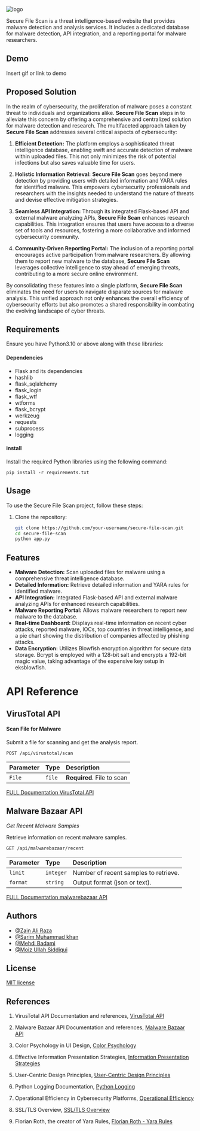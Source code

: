 
![logo](https://github.com/0xZainRaza/Secure-File-Scan/assets/98187755/7ca343dc-8026-484a-b36f-7f047bcdedec)



Secure File Scan is a threat intelligence-based website that provides malware detection and analysis services. It includes a dedicated database for malware detection, API integration, and a reporting portal for malware researchers.


## Demo

Insert gif or link to demo



## Proposed Solution

In the realm of cybersecurity, the proliferation of malware poses a constant threat to individuals and organizations alike. **Secure File Scan** steps in to alleviate this concern by offering a comprehensive and centralized solution for malware detection and research. The multifaceted approach taken by **Secure File Scan** addresses several critical aspects of cybersecurity:

1. **Efficient Detection:** The platform employs a sophisticated threat intelligence database, enabling swift and accurate detection of malware within uploaded files. This not only minimizes the risk of potential infections but also saves valuable time for users.

2. **Holistic Information Retrieval:** **Secure File Scan** goes beyond mere detection by providing users with detailed information and YARA rules for identified malware. This empowers cybersecurity professionals and researchers with the insights needed to understand the nature of threats and devise effective mitigation strategies.

3. **Seamless API Integration:** Through its integrated Flask-based API and external malware analyzing APIs, **Secure File Scan** enhances research capabilities. This integration ensures that users have access to a diverse set of tools and resources, fostering a more collaborative and informed cybersecurity community.

4. **Community-Driven Reporting Portal:** The inclusion of a reporting portal encourages active participation from malware researchers. By allowing them to report new malware to the database, **Secure File Scan** leverages collective intelligence to stay ahead of emerging threats, contributing to a more secure online environment.

By consolidating these features into a single platform, **Secure File Scan** eliminates the need for users to navigate disparate sources for malware analysis. This unified approach not only enhances the overall efficiency of cybersecurity efforts but also promotes a shared responsibility in combating the evolving landscape of cyber threats.

## Requirements

Ensure you have Python3.10 or above along with these libraries:

#### Dependencies

- Flask and its dependencies
- hashlib
- flask_sqlalchemy
- flask_login
- flask_wtf
- wtforms
- flask_bcrypt
- werkzeug
- requests
- subprocess
- logging

#### install

Install the required Python libraries using the following command:

    pip install -r requirements.txt



## Usage

To use the Secure File Scan project, follow these steps:

1. Clone the repository:

   ```bash
   git clone https://github.com/your-username/secure-file-scan.git
   cd secure-file-scan
   python app.py

## Features

- **Malware Detection:** Scan uploaded files for malware using a comprehensive threat intelligence database.
- **Detailed Information:** Retrieve detailed information and YARA rules for identified malware.
- **API Integration:** Integrated Flask-based API and external malware analyzing APIs for enhanced research capabilities.
- **Malware Reporting Portal:** Allows malware researchers to report new malware to the database.
- **Real-time Dashboard:** Displays real-time information on recent cyber attacks, reported malware, IOCs, top countries in threat intelligence, and a pie chart showing the distribution of companies affected by phishing attacks.
- **Data Encryption:** Utilizes Blowfish encryption algorithm for secure data storage. Bcrypt is employed with a 128-bit salt and encrypts a 192-bit magic value, taking advantage of the expensive key setup in eksblowfish.


# API Reference

## VirusTotal API

#### Scan File for Malware

Submit a file for scanning and get the analysis report.

```http
POST /api/virustotal/scan
```

| Parameter | Type     | Description                |
| :-------- | :------- | :------------------------- |
| `File` | `file` | **Required**.  File to scan |

[FULL Documentation VirusTotal API](https://docs.virustotal.com/reference/post_files)


## Malware Bazaar API

*Get Recent Malware Samples*

Retrieve information on recent malware samples.

```
GET /api/malwarebazaar/recent
```
| Parameter | Type     | Description                |
| :-------- | :------- | :------------------------- |
| `limit` | `integer` |   Number of recent samples to retrieve. |
| `format` | `string` |   Output format (json or text). |


[FULL Documentation malwarebazaar API](https://bazaar.abuse.ch/api/)

## Authors
- [@Zain Ali Raza](https://www.linkedin.com/in/zain-ali-raza-7372b1219/)
- [@Sarim Muhammad khan](https://www.linkedin.com/in/sarim-mohammed-khan-65bb921a3/)
- [@Mehdi Badami](https://www.linkedin.com/in/mehdi-badami-bb1509258/)
- [@Moiz Ullah Siddiqui](https://www.linkedin.com/in/moiz-sid/)

## License

[MIT license](https://choosealicense.com/licenses/mit/)




## References

1. VirusTotal API Documentation and references,
   [VirusTotal API](https://docs.virustotal.com/reference/public-vs-premium-api)

2. Malware Bazaar API Documentation and references,
   [Malware Bazaar API](https://bazaar.abuse.ch/api/)

3. Color Psychology in UI Design,
   [Color Psychology](www.example.com/color-psychology)

4. Effective Information Presentation Strategies,
   [Information Presentation Strategies](www.example.com/information-presentation)

5. User-Centric Design Principles,
   [User-Centric Design Principles](www.example.com/user-centric-design)

6. Python Logging Documentation,
   [Python Logging](https://docs.python.org/3/library/logging.html)

7. Operational Efficiency in Cybersecurity Platforms,
   [Operational Efficiency](www.example.com/operational-efficiency-cybersecurity)

8. SSL/TLS Overview,
   [SSL/TLS Overview](www.example.com/ssl-tls-overview)

9. Florian Roth, the creator of Yara Rules,
   [Florian Roth - Yara Rules](https://github.com/Neo23x0)
